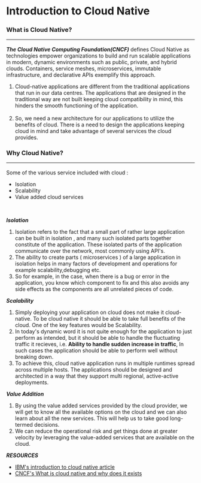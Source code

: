 # Introduction to Cloud Native #

### **What is Cloud Native?**  <hr/>
 
***The Cloud Native Computing Foundation(CNCF)***  defines Cloud Native as technologies empower organizations to build and run scalable applications in modern, dynamic environments such as public, private, and hybrid clouds. Containers, service meshes, microservices, immutable infrastructure, and declarative APIs exemplify this approach.

1) Cloud-native applications are different from the traditional applications that run in our data centres. The applications that are designed in the traditional way are not built keeping cloud compatibility in mind, this hinders the smooth functioning of the application.<br/><br/>
2) So, we need a new architecture for our applications to utilize the benefits of cloud. There is a need to design the applications keeping cloud in mind and take advantage of several services the cloud provides.<br/>

### **Why Cloud Native?**   <hr/>
Some of the various service included with cloud : 
- Isolation
- Scalability
- Value added cloud services 
<br/>

***Isolation***
1) Isolation refers to the fact that a small part of rather large application can be built in isolation , and many such isolated parts together constitute of the application. These isolated parts of the application communicate over the network, most commonly using API's.
2) The ability to create parts ( microservices ) of a large application in isolation helps in many factors of development and operations for example scalability,debugging etc.
3) So for example, in the case, when there is a bug or error in the application, you know which component to fix and this also avoids any side effects as the components are all unrelated pieces of code.

***Scalability***
1) Simply deploying your application on cloud does not make it cloud-native. To be cloud native it should be able to take full benefits of the cloud. One of the key features would be Scalability.
2) In today's dynamic word it is not quite enough for the application to just perform as intended, but it should be able to handle the fluctuating traffic it recieves, i.e. **Ability to handle sudden increase in traffic**, In such cases the application should be able to perform well without breaking down.
3) To achieve this, cloud native application runs in multiple runtimes spread across multiple hosts. The applications should be designed and architected in a way that they support multi regional, active-active deployments.
 
***Value Addition***
1) By using the value added services provided by the cloud provider, we will get to know all the available options on the cloud and we can also learn about all the new services. This will help us to take good long-termed decisions.
2) We can reduce the operational risk and get things done at greater velocity by leveraging the value-added services that are available on the cloud.

***RESOURCES***
- [IBM's introduction to cloud native article](https://ibm.github.io/cloud-enterprise-examples/concepts/cloud-native-overview/)
- [CNCF's What is cloud native and why does it exists](https://youtu.be/d_8Vly4_ofo)
